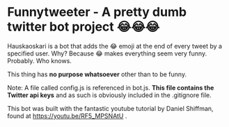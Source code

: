 # Funnytweeter - A pretty dumb twitter bot project 😂😂😂

Hauskaoskari is a bot that adds the :joy: emoji at the end of every tweet by a specified user. Why? Because :joy: makes everything seem very funny. Probably. Who knows.

This thing has **no purpose whatsoever** other than to be funny.

Note: A file called config.js is referenced in bot.js. **This file contains the Twitter api keys** and as such is obviously included in the .gitignore file.

This bot was built with the fantastic youtube tutorial by Daniel Shiffman, found at https://youtu.be/RF5_MPSNAtU .
